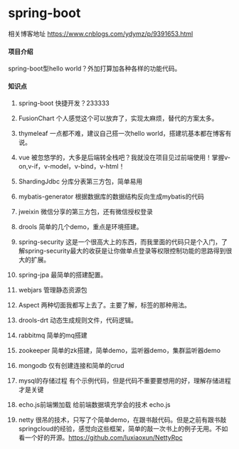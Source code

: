 # spring-boot
相关博客地址  https://www.cnblogs.com/ydymz/p/9391653.html

#### 项目介绍
spring-boot型hello world？外加打算加各种各样的功能代码。

#### 知识点
1. spring-boot         快捷开发？233333

2. FusionChart         个人感觉这个可以放弃了，实现太麻烦，替代的方案太多。

3. thymeleaf           一点都不难，建议自己搭一次hello world，搭建坑基本都在博客有说。

4. vue                 被忽悠学的，大多是后端转全栈吧？我就没在项目见过前端使用！掌握v-on,v-if，v-model，v-bind，v-html！

5. ShardingJdbc        分库分表第三方包，简单易用

6. mybatis-generator   根据数据库的数据结构反向生成mybatis的代码

7. jweixin             微信分享的第三方包，还有微信授权登录

8. drools              简单的几个demo，重点是环境搭建。

9. spring-security     这是一个很高大上的东西，而我里面的代码只是个入门，了解spring-security最大的收获是让你做单点登录等权限控制功能的思路得到很大的扩展。

10. spring-jpa         最简单的搭建配置。

11. webjars            管理静态资源包

12. Aspect             两种切面我都写上去了。主要了解，标签的那种用法。

13. drools-drt         动态生成规则文件，代码逻辑。

14. rabbitmq           简单的mq搭建

15. zookeeper          简单的zk搭建，简单demo，监听器demo，集群监听器demo

16. mongodb            仅有创建连接和简单的crud

17. mysql的存储过程    有个示例代码，但是代码不重要要想用的好，理解存储进程才是关键

18. echo.js前端懒加载  给前端数据填充学会的技术 echo.js

19. netty              很吊的技术，只写了个简单demo，在跟书敲代码。但是之前有跟书敲springcloud的经验，感觉向这些框架，简单的敲一次书上的例子无用。不如看一个好的开源。https://github.com/luxiaoxun/NettyRpc